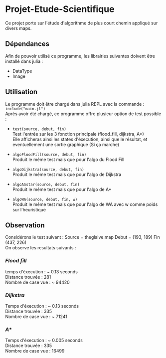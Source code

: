 # Projet-Etude-Scientifique
Ce projet porte sur l'étude d'algorithme de plus court chemin appliqué sur divers maps.

## Dépendances 
Afin de pouvoir utilisé ce programme, les librairies suivantes doivent être installé dans julia : 
- DataType
- Image

## Utilisation
Le programme doit être chargé dans julia REPL avec la commande : `include("main.jl")`  <br>
Après avoir été chargé, ce programme offre plusieur option de test possible :  <br>
- `test(source, debut, fin)` <br>
Test l'entrée sur les 3 fonction principale (flood_fill, dijkstra, A*) <br>
Elle afficheras ainsi les states d'éxecution, ainsi que le résultat, et eventuellement une sortie graphique (Si ça marche)

- `algoFloodFill(source, debut, fin)` <br>
Produit le même test mais que pour l'algo du Flood Fill

- `algoDijkstra(source, debut, fin)` <br>
Produit le même test mais que pour l'algo de Dijkstra

- `algoASstar(source, debut, fin)` <br>
Produit le même test mais que pour l'algo de A*

- `algoWA(source, debut, fin, w)` <br>
Produit le même test mais que pour l'algo de WA avec w comme poids sur l'heuristique

## Observation
Considérons le test suivant : Source = theglaive.map    Debut = (193, 189)   Fin (437, 226) <br>
On observe les resultats suivants : 

### *Flood fill* 
temps d'éxecution : ~ 0.13 seconds <br>
Distance trouvée : 281 <br>
Nombre de case vue : ~ 94420 <br>

### *Dijkstra*
Temps d'éxecution : ~ 0.13 seconds <br>
Distance trouvée : 335 <br>
Nombre de case vue : ~ 71241  <br>

### *A**
Temps d'éxecution : ~ 0.005 seconds  <br>
Distance trouvée : 335  <br>
Nombre de case vue : 16499  <br>

